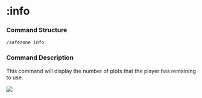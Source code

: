 # :info

### Command Structure

`/safezone info`

### Command Description

This command will display the number of plots that the player has remaining to use.

![](../../../.gitbook/assets/sz\_info\_cmd.png)
